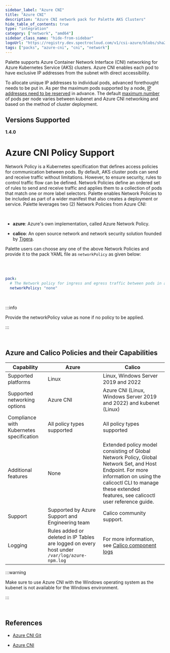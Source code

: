 ```yaml
---
sidebar_label: "Azure CNI"
title: "Azure CNI"
description: "Azure CNI network pack for Palette AKS Clusters"
hide_table_of_contents: true
type: "integration"
category: ["network", "amd64"]
sidebar_class_name: "hide-from-sidebar"
logoUrl: "https://registry.dev.spectrocloud.com/v1/csi-azure/blobs/sha256:0787b7943741181181823079533cd363884a28aa0651715ea43408bdc77a5c51?type=image.webp"
tags: ["packs", "azure-cni", "cni", "network"]
---
```


Palette supports Azure Container Network Interface (CNI) networking for Azure Kubernetes Service (AKS) clusters. Azure
CNI enables each pod to have exclusive IP addresses from the subnet with direct accessibility.

To allocate unique IP addresses to individual pods, advanced forethought needs to be put in. As per the maximum pods
supported by a node,
[IP addresses need to be reserved](https://docs.microsoft.com/en-us/azure/aks/configure-azure-cni#plan-ip-addressing-for-your-cluster)
in advance. The default
[maximum number](https://docs.microsoft.com/en-us/azure/aks/configure-azure-cni#maximum-pods-per-node) of pods per node
varies between kubenet and Azure CNI networking and based on the method of cluster deployment.

## Versions Supported

<Tabs queryString="versions">

<TabItem label="1.4.x" value="1.4.x">

**1.4.0**

</TabItem>

</Tabs>

# Azure CNI Policy Support

Network Policy is a Kubernetes specification that defines access policies for communication between pods. By default,
AKS cluster pods can send and receive traffic without limitations. However, to ensure security, rules to control traffic
flow can be defined. Network Policies define an ordered set of rules to send and receive traffic and applies them to a
collection of pods that match one or more label selectors. Palette enables Network Policies to be included as part of a
wider manifest that also creates a deployment or service. Palette leverages two (2) Network Policies from Azure CNI:

<br />

- **azure**: Azure's own implementation, called Azure Network Policy.

- **calico**: An open source network and network security solution founded by [Tigera](https://www.tigera.io/).

Palette users can choose any one of the above Network Policies and provide it to the pack YAML file as `networkPolicy`
as given below:

<br />
<br />

```yaml
pack:
  # The Network policy for ingress and egress traffic between pods in a cluster. Supported values are none, azure, calico
  networkPolicy: "none"
```

<br />

:::info

Provide the networkPolicy value as none if no policy to be applied.

:::

<br />

## Azure and Calico Policies and their Capabilities

| Capability                               | Azure                                                                                       | Calico                                                                                                                                                                                                                   |
| ---------------------------------------- | ------------------------------------------------------------------------------------------- | ------------------------------------------------------------------------------------------------------------------------------------------------------------------------------------------------------------------------ |
| Supported platforms                      | Linux                                                                                       | Linux, Windows Server 2019 and 2022                                                                                                                                                                                      |
| Supported networking options             | Azure CNI                                                                                   | Azure CNI (Linux, Windows Server 2019 and 2022) and kubenet (Linux)                                                                                                                                                      |
| Compliance with Kubernetes specification | All policy types supported                                                                  | All policy types supported                                                                                                                                                                                               |
| Additional features                      | None                                                                                        | Extended policy model consisting of Global Network Policy, Global Network Set, and Host Endpoint. For more information on using the calicoctl CLI to manage these extended features, see calicoctl user reference guide. |
| Support                                  | Supported by Azure Support and Engineering team                                             | Calico community support.                                                                                                                                                                                                |
| Logging                                  | Rules added or deleted in IP Tables are logged on every host under `/var/log/azure-npm.log` | For more information, see [Calico component logs](https://projectcalico.docs.tigera.io/maintenance/troubleshoot/component-logs)                                                                                          |

:::warning

Make sure to use Azure CNI with the Windows operating system as the kubenet is not available for the Windows
environment.

:::

<br />

## References

- [Azure CNI Git](https://github.com/Azure/azure-container-networking/blob/master/docs/cni.md)

- [Azure CNI](https://docs.microsoft.com/en-us/azure/aks/configure-azure-cni)
